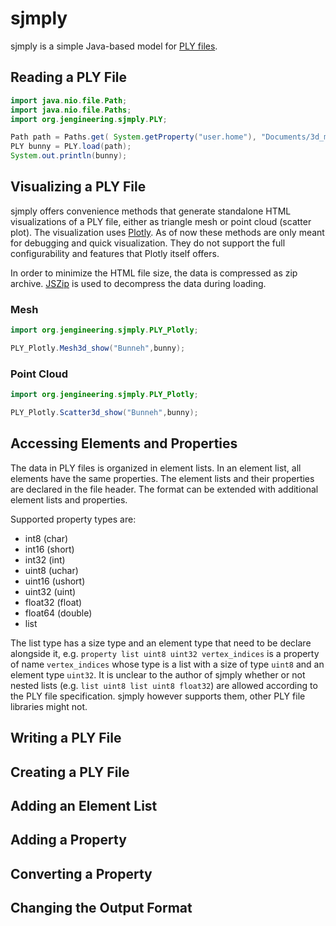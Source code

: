# sjmply

sjmply is a simple Java-based model for [PLY files](https://en.wikipedia.org/wiki/PLY_(file_format)).

## Reading a PLY File
```Java
import java.nio.file.Path;
import java.nio.file.Paths;
import org.jengineering.sjmply.PLY;

Path path = Paths.get( System.getProperty("user.home"), "Documents/3d_models/bunny.ply" );
PLY bunny = PLY.load(path);
System.out.println(bunny);
```

## Visualizing a PLY File
sjmply offers convenience methods that generate standalone HTML visualizations of a PLY file,
either as triangle mesh or point cloud (scatter plot). The visualization uses [Plotly](Plot.ly).
As of now these methods are only meant for debugging and quick visualization. They do not support
the full configurability and features that Plotly itself offers.

In order to minimize the HTML file size, the data is compressed as zip archive.
[JSZip](https://stuk.github.io/jszip/) is used to decompress the data during loading.

### Mesh
```Java
import org.jengineering.sjmply.PLY_Plotly;

PLY_Plotly.Mesh3d_show("Bunneh",bunny);
```

### Point Cloud
```Java
import org.jengineering.sjmply.PLY_Plotly;

PLY_Plotly.Scatter3d_show("Bunneh",bunny);
```

## Accessing Elements and Properties
The data in PLY files is organized in element lists. In an element list, all elements
have the same properties. The element lists and their properties are declared in the
file header. The format can be extended with additional element lists and properties.

Supported property types are:
  * int8 (char)
  * int16 (short)
  * int32 (int)
  * uint8 (uchar)
  * uint16 (ushort)
  * uint32 (uint)
  * float32 (float)
  * float64 (double)
  * list

The list type has a size type and an element type that need to be declare alongside it,
e.g. `property list uint8 uint32 vertex_indices` is a property of name `vertex_indices`
whose type is a list with a size of type `uint8` and an element type `uint32`. It is
unclear to the author of sjmply whether or not nested lists (e.g. `list uint8 list uint8 float32`)
are allowed according to the PLY file specification. sjmply however supports them,
other PLY file libraries might not.

## Writing a PLY File

## Creating a PLY File

## Adding an Element List

## Adding a Property

## Converting a Property

## Changing the Output Format
